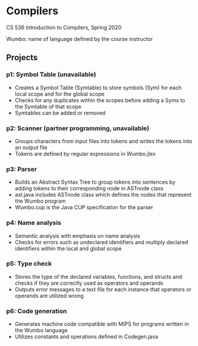 # Compilers
CS 536 Introduction to Compilers, Spring 2020

Wumbo: name of language defined by the course instructor

## Projects 
### p1: Symbol Table (unavailable)
- Creates a Symbol Table (Symtable) to store symbols (Sym) for each local scope and for the global scope
- Checks for any duplicates within the scopes before adding a Syms to the Symtable of that scope
- Symtables can be added or removed

### p2: Scanner (partner programming, unavailable)
- Groups characters from input files into tokens and writes the tokens into an output file 
- Tokens are defined by regular expressions in Wumbo.jlex

### p3: Parser
- Builds an Abstract Syntax Tree to group tokens into sentences by adding tokens to their corresponding node in ASTnode class
- ast.java includes ASTnode class which defines the nodes that represent the Wumbo program
- Wumbo.cup is the Java CUP specification for the parser

### p4: Name analysis
- Semantic analysis with emphasis on name analysis
- Checks for errors such as undeclared identifiers and multiply declared identifiers within the local and global scope

### p5: Type check
- Stores the type of the declared variables, functions, and structs and checks if they are correctly used as operators and operands
- Outputs error messages to a text file for each instance that operators or operands are utilized wrong

### p6: Code generation
- Generates machine code compatible with MIPS for programs written in the Wumbo language
- Utilizes constants and operations defined in Codegen.java
